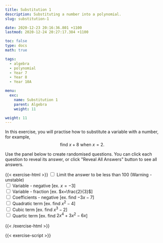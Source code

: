 ```yaml
---
title: Substitution 1
description: Substituting a number into a polynomial.
slug: substitution-1

date: 2020-12-23 20:16:36.801 +1100
lastmod: 2020-12-24 20:27:17.384 +1100

toc: false
type: docs
math: true

tags:
  - algebra
  - polynomial
  - Year 7
  - Year 8
  - Year 10A

menu:
  exc:
    name: Substitution 1
    parent: Algebra
    weight: 11

weight: 11
---
```


In this exercise, you will practise how to substitute a variable with a number, for example, $$ \text{find}~x+8~\text{when}~x=2. $$

Use the panel below to create randomised questions. You can click each question to reveal its answer, or click "Reveal All Answers" button to see all answers.

{{< exercise-html >}}
<input type="checkbox" id="lim" />
<label for="lim">Limit the answer to be less than 100 (Warning - unstable) </label><br />
<input type="checkbox" id="neg0" />
<label for="neg0">Variable - negative [ex. $x=-3$] </label><br />
<input type="checkbox" id="frac0" />
<label for="frac0">Variable - fraction [ex. $x=\frac{2}{3}$] </label><br />
<input type="checkbox" id="neg1" />
<label for="neg1">Coefficients - negative [ex. find $-3x - 7$] </label><br />
<input type="checkbox" id="deg0" />
<label for="deg0">Quadratic term [ex. find $x^2 - 4$] </label><br />
<input type="checkbox" id="deg1" />
<label for="deg1">Cubic term [ex. find $x^3 - 2$] </label><br />
<input type="checkbox" id="deg2" />
<label for="deg2">Quartic term [ex. find $2x^4 + 3x^2 - 6x$] </label><br />
<br>
{{< /exercise-html >}}

{{< exercise-script >}}

<script>
  function genQs() {
    // Question area
    const qbox = document.getElementById("questions");
    const qinst = document.getElementById("instructions");
    // Read value from the form
    const nq = document.getElementById("nq").value;
    let lim,neg0,neg1,frac0,deg0,deg1,deg2;
    [lim,neg0,neg1,frac0,deg0,deg1,deg2] = 
      ["lim","neg0","neg1","frac0","deg0","deg1","deg2"].map(chked);
    // Sanity check
    nqIsNumber = /[\d+]/.test(nq);
    if (!nqIsNumber || nq<1 || nq>10 ) {
      qbox.innerHTML = "Error: Invalid number of questions!";
      return;
    }
    // Coefficients
    const poolX = [...arange(neg0? -9 : 1, 9)];
    const poolCoeff = [...arange(neg1? -9 : 1, 9)];
    const poolLett = 'abcdefghijklmnpqrstuvwxyz'.split('');
    // Make questions
    qinst.innerHTML = "Evaluate the following expressions.";
    qbox.innerHTML = "";
    let options = MathJax.getMetricsFor(qbox);
    options.display = false;
    MathJax.texReset();
    for (let i = 0; i < nq; i++) {
      const lett = choice(poolLett);
      const order = deg2? 4 : deg1? 3 : deg0? 2 : 1;
      const generator = () => yn()? new Frac(choice(poolCoeff)) : 0;
      let x, coeffs, poly, ans;
      while (true) {
        x = new Frac(choice(poolX), frac0? choice(poolX, "z") : 1).reduce();
        coeffs = genCoeffs(order, generator, order, 2);
        poly = new Poly(coeffs, lett);
        ans = poly.eval(x);
        if (!lim || Math.abs(ans)<100) {break;}
      }
      const qTex = `${poly.tex()},~\\text{when}~${lett}=${x.tex()}`;
      const aTex = `=\\boldsymbol{${ans.tex()}}`;
      render(qTex, aTex, options).then((li) => {
        qbox.appendChild(li);
        MathJax.startup.document.clear();
        MathJax.startup.document.updateDocument();
      });
    }
    return;
  }
</script>

